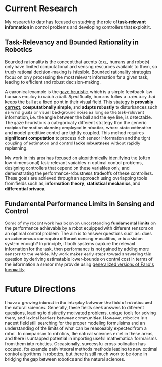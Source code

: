
# Current Research
My research to date has focused on studying the role of **task-relevant information** in control problems and developing controllers that exploit it. 

## Task-Relevancy and Bounded Rationality in Robotics

Bounded rationality is the concept that agents (e.g., humans and robots) only have limited computational and sensing resources available to them, so truely rational decision-making is infesible. Bounded rationality strategies focus on only processing the most relevant information for a given task, leading to efficient and robust decision-making. 

A canonical example is the [gaze heuristic](https://onlinelibrary.wiley.com/doi/full/10.1111/tops.12253), which is a simple feedback law humans employ to catch a ball. Specifically, humans follow a trajectory that keeps the ball at a fixed point in their visual field. This strategy is **[provably correct](https://aapt.scitation.org/doi/abs/10.1119/1.1974297)**, **computationally simple**, and **adapts robustly** to disturbances such as wind gusts or visual background noise as long as the task-relevant information, i.e. the angle between the ball and the eye line, is detectable. The gaze heuristic is a categorically different strategy than the generic recipies for motion planning employed in robotics, where state estimation and model-preditive control are tightly coupled. This method requires **significant computation** to process rich sensor information and the tight coupling of estimation and control **lacks robustness** without rapidly replanning.

My work in this area has focused on algorithmically identifying the (often low-dimensional) task-relevant variables in optimal control problems, designing controllers that depend on these variables only, and demonstrating the performance-robustness tradeoffs of these controllers. These goals are achieved through an approach using overlapping tools from fields such as, **information theory**, **statistical mechanics**, and **differential privacy**.

## Fundamental Performance Limits in Sensing and Control

Some of my recent work has been on understanding **fundamental limits** on the performance achievable by a robot equipped with different sensors on an optimal control problem. The aim is to answer questions such as: does an autonomous car require different sensing modalities, or is a vision system enough? In principle, if both systems capture the relevant information for the task, then performance is not gained by adding more sensors to the vehicle. My work makes early steps toward answering this question by deriving estimatable lower-bounds on control cost in terms of the information a sensor may provide using [generalized versions of Fano's Inequality](https://arxiv.org/pdf/1702.05985.pdf).

# Future Directions

I have a growing interest in the interplay between the field of robotics and the natural sciences. Generally, these fields seek answers to different questions, leading to distinctly motivated problems, unique tools for solving them, and lexical barriers between communities. However, robotics is a nacent field still searching for the proper modeling formulisims and an understanding of the limits of what can be reasonably expected from a robot. In comparison to robotics, the natural sciences excel in these areas, and there is untapped potential in importing useful mathematical formalisms from them into robotics. Occasionally, successful cross-polination has occured, for example [path integral methods](https://iopscience.iop.org/article/10.1088/1742-5468/2005/11/P11011/) methods leading to new optimal control algorithms in robotics, but there is still much work to be done in bridging the gap between robotics and the natural sciences.